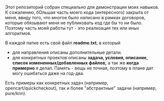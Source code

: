 Этот репозиторий собран специально для демонстрации моих навыков.
К сожалению, бОльшая часть моего кода (интересного) закрыта от меня, ввиду того, что многое было написано в рамках договоров, которые обязывают меня не публиковать код где бы то ни было.
Поэтому часть моей работы тут - это реализация тех или иных алгоритмов.

В каждой папке есть свой файл <b>readme.txt</b>, в который 
- для направления описаны дополнительные детали.
- для конкретных проектов описаны <b>задача, условия, описание, список измененных/добавленных файлов,</b> а так же <b>когда примерно</b> я делал. Память - вещь не точная, поэтому в плане дат могу ошибаться даже на год-два.

Есть примеры как конкретных задач (например, opencart/quickcheckout), так и более "абстрактные" задачи (например, pure/knn). 
 
